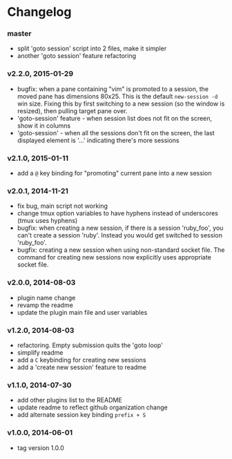 # Changelog

### master
- split 'goto session' script into 2 files, make it simpler
- another 'goto session' feature refactoring

### v2.2.0, 2015-01-29
- bugfix: when a pane containing "vim" is promoted to a session, the moved pane
  has dimensions 80x25. This is the default `new-session -d` win size. Fixing
  this by first switching to a new session (so the window is resized), then
  pulling target pane over.
- 'goto-session' feature - when session list does not fit on the screen, show it
  in columns
- 'goto-session' - when all the sessions don't fit on the screen, the last
  displayed element is '...' indicating there's more sessions

### v2.1.0, 2015-01-11
- add a `@` key binding for "promoting" current pane into a new session

### v2.0.1, 2014-11-21
- fix bug, main script not working
- change tmux option variables to have hyphens instead of underscores (tmux
  uses hyphens)
- bugfix: when creating a new session, if there is a session 'ruby_foo', you
  can't create a session 'ruby'. Instead you would get switched to session
  'ruby_foo'.
- bugfix: creating a new session when using non-standard socket file. The
  command for creating new sessions now explicitly uses appropriate socket file.

### v2.0.0, 2014-08-03
- plugin name change
- revamp the readme
- update the plugin main file and user variables

### v1.2.0, 2014-08-03
- refactoring. Empty submission quits the 'goto loop'
- simplify readme
- add a `C` keybinding for creating new sessions
- add a 'create new session' feature to readme

### v1.1.0, 2014-07-30
- add other plugins list to the README
- update readme to reflect github organization change
- add alternate session key binding `prefix + S`

### v1.0.0, 2014-06-01

- tag version 1.0.0
